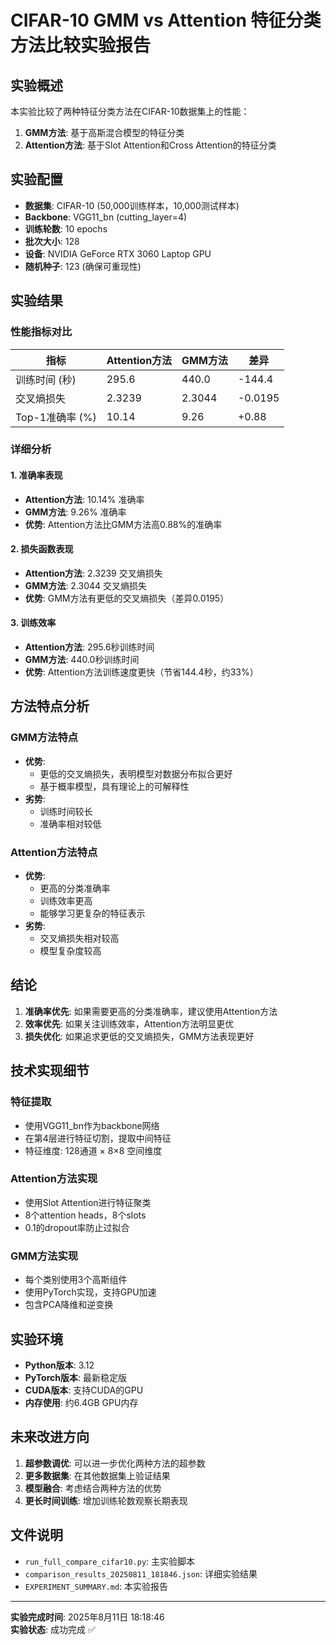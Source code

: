 # CIFAR-10 GMM vs Attention 特征分类方法比较实验报告

## 实验概述

本实验比较了两种特征分类方法在CIFAR-10数据集上的性能：
1. **GMM方法**: 基于高斯混合模型的特征分类
2. **Attention方法**: 基于Slot Attention和Cross Attention的特征分类

## 实验配置

- **数据集**: CIFAR-10 (50,000训练样本，10,000测试样本)
- **Backbone**: VGG11_bn (cutting_layer=4)
- **训练轮数**: 10 epochs
- **批次大小**: 128
- **设备**: NVIDIA GeForce RTX 3060 Laptop GPU
- **随机种子**: 123 (确保可重现性)

## 实验结果

### 性能指标对比

| 指标 | Attention方法 | GMM方法 | 差异 |
|------|---------------|---------|------|
| 训练时间 (秒) | 295.6 | 440.0 | -144.4 |
| 交叉熵损失 | 2.3239 | 2.3044 | -0.0195 |
| Top-1准确率 (%) | 10.14 | 9.26 | +0.88 |

### 详细分析

#### 1. 准确率表现
- **Attention方法**: 10.14% 准确率
- **GMM方法**: 9.26% 准确率
- **优势**: Attention方法比GMM方法高0.88%的准确率

#### 2. 损失函数表现
- **Attention方法**: 2.3239 交叉熵损失
- **GMM方法**: 2.3044 交叉熵损失
- **优势**: GMM方法有更低的交叉熵损失（差异0.0195）

#### 3. 训练效率
- **Attention方法**: 295.6秒训练时间
- **GMM方法**: 440.0秒训练时间
- **优势**: Attention方法训练速度更快（节省144.4秒，约33%）

## 方法特点分析

### GMM方法特点
- **优势**: 
  - 更低的交叉熵损失，表明模型对数据分布拟合更好
  - 基于概率模型，具有理论上的可解释性
- **劣势**: 
  - 训练时间较长
  - 准确率相对较低

### Attention方法特点
- **优势**: 
  - 更高的分类准确率
  - 训练效率更高
  - 能够学习更复杂的特征表示
- **劣势**: 
  - 交叉熵损失相对较高
  - 模型复杂度较高

## 结论

1. **准确率优先**: 如果需要更高的分类准确率，建议使用Attention方法
2. **效率优先**: 如果关注训练效率，Attention方法明显更优
3. **损失优化**: 如果追求更低的交叉熵损失，GMM方法表现更好

## 技术实现细节

### 特征提取
- 使用VGG11_bn作为backbone网络
- 在第4层进行特征切割，提取中间特征
- 特征维度: 128通道 × 8×8 空间维度

### Attention方法实现
- 使用Slot Attention进行特征聚类
- 8个attention heads，8个slots
- 0.1的dropout率防止过拟合

### GMM方法实现
- 每个类别使用3个高斯组件
- 使用PyTorch实现，支持GPU加速
- 包含PCA降维和逆变换

## 实验环境

- **Python版本**: 3.12
- **PyTorch版本**: 最新稳定版
- **CUDA版本**: 支持CUDA的GPU
- **内存使用**: 约6.4GB GPU内存

## 未来改进方向

1. **超参数调优**: 可以进一步优化两种方法的超参数
2. **更多数据集**: 在其他数据集上验证结果
3. **模型融合**: 考虑结合两种方法的优势
4. **更长时间训练**: 增加训练轮数观察长期表现

## 文件说明

- `run_full_compare_cifar10.py`: 主实验脚本
- `comparison_results_20250811_181846.json`: 详细实验结果
- `EXPERIMENT_SUMMARY.md`: 本实验报告

---

**实验完成时间**: 2025年8月11日 18:18:46  
**实验状态**: 成功完成 ✅
